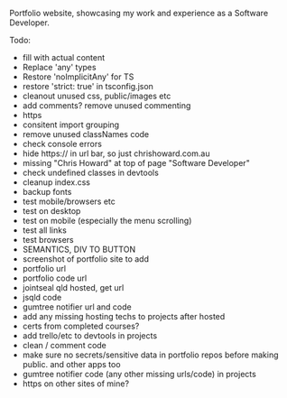 Portfolio website, showcasing my work and experience as a Software Developer.

Todo:

- fill with actual content
- Replace 'any' types
- Restore 'noImplicitAny' for TS
- restore 'strict: true' in tsconfig.json
- cleanout unused css, public/images etc
- add comments? remove unused commenting
- https
- consitent import grouping
- remove unused classNames code
- check console errors
- hide https:// in url bar, so just chrishoward.com.au
- missing "Chris Howard" at top of page "Software Developer"
- check undefined classes in devtools
- cleanup index.css
- backup fonts
- test mobile/browsers etc
- test on desktop
- test on mobile (especially the menu scrolling)
- test all links
- test browsers
- SEMANTICS, DIV TO BUTTON
- screenshot of portfolio site to add
- portfolio url
- portfolio code url
- jointseal qld hosted, get url
- jsqld code
- gumtree notifier url and code
- add any missing hosting techs to projects after hosted
- certs from completed courses?
- add trello/etc to devtools in projects
- clean / comment code
- make sure no secrets/sensitive data in portfolio repos before making public. and other apps too
- gumtree notifier code (any other missing urls/code) in projects
- https on other sites of mine?
